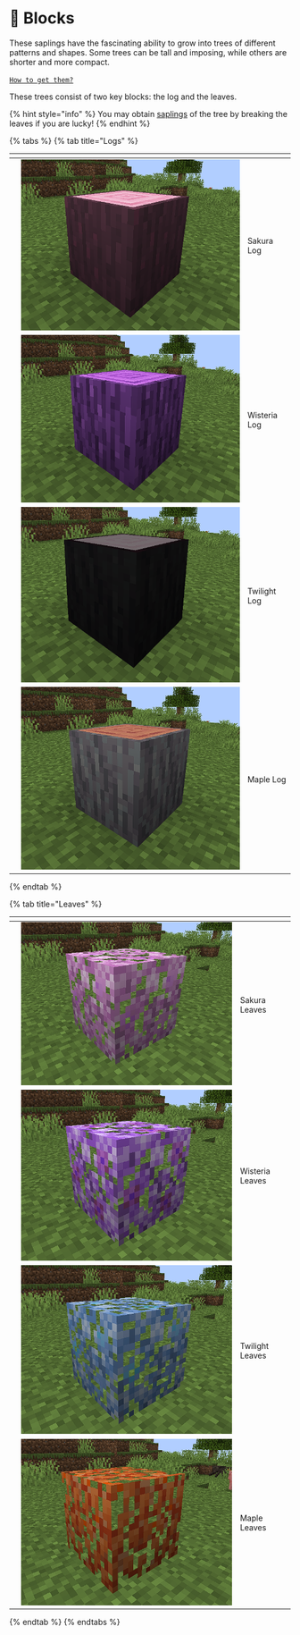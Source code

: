 # 🧊 Blocks

These saplings have the fascinating ability to grow into trees of different patterns and shapes. Some trees can be tall and imposing, while others are shorter and more compact.

[`How to get them?`](how-to-obtain-them.md)

These trees consist of two key blocks: the log and the leaves.

{% hint style="info" %}
You may obtain [saplings](./) of the tree by breaking the leaves if you are lucky!
{% endhint %}

{% tabs %}
{% tab title="Logs" %}
<table data-view="cards"><thead><tr><th></th><th></th><th></th></tr></thead><tbody><tr><td></td><td><img src="../../.gitbook/assets/image (149).png" alt=""></td><td>Sakura Log</td></tr><tr><td></td><td><img src="../../.gitbook/assets/image (104).png" alt=""></td><td>Wisteria Log</td></tr><tr><td></td><td><img src="../../.gitbook/assets/image (111).png" alt=""></td><td>Twilight Log</td></tr><tr><td></td><td><img src="../../.gitbook/assets/image (124).png" alt=""></td><td>Maple Log</td></tr></tbody></table>
{% endtab %}

{% tab title="Leaves" %}
<table data-view="cards"><thead><tr><th></th><th></th><th></th></tr></thead><tbody><tr><td></td><td><img src="../../.gitbook/assets/image (121).png" alt=""></td><td>Sakura Leaves</td></tr><tr><td></td><td><img src="../../.gitbook/assets/image (155).png" alt=""></td><td>Wisteria Leaves</td></tr><tr><td></td><td><img src="../../.gitbook/assets/image (101).png" alt=""></td><td>Twilight Leaves</td></tr><tr><td></td><td><img src="../../.gitbook/assets/image (112).png" alt=""></td><td>Maple Leaves</td></tr></tbody></table>
{% endtab %}
{% endtabs %}
